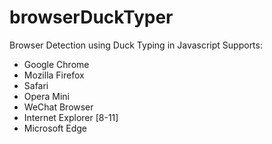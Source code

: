 # browserDuckTyper
Browser Detection using Duck Typing in Javascript
Supports:
 - Google Chrome
 - Mozilla Firefox
 - Safari
 - Opera Mini
 - WeChat Browser
 - Internet Explorer [8-11]
 - Microsoft Edge
